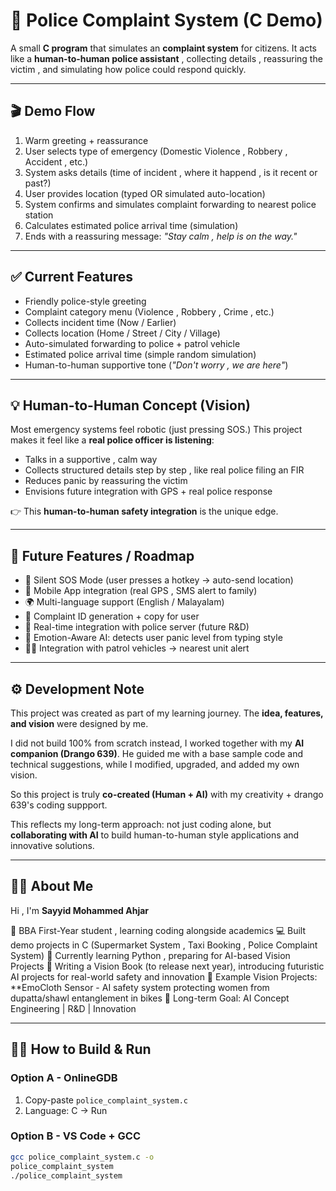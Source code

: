 # 🚨 Police Complaint System (C Demo)

A small **C program** that simulates an **complaint system** for citizens.
It acts like a **human-to-human police assistant** , collecting details , reassuring the victim , and simulating how police could respond quickly.

----

## 🎬 Demo Flow

1. Warm greeting + reassurance
2. User selects type of emergency (Domestic Violence , Robbery , Accident , etc.)
3. System asks details (time of incident , where it happend , is it recent or past?)
4. User provides location (typed OR simulated auto-location)
5. System confirms and simulates complaint forwarding to nearest police station
6. Calculates estimated police arrival time (simulation)
7. Ends with a reassuring message: *"Stay calm , help is on the way."*

----

## ✅ Current Features

- Friendly police-style greeting
- Complaint category menu (Violence , Robbery , Crime , etc.)
- Collects incident time (Now / Earlier)
- Collects location (Home / Street / City / Village)
- Auto-simulated forwarding to police + patrol vehicle
- Estimated police arrival time (simple random simulation)
- Human-to-human supportive tone (*"Don't worry , we are here"*)

----

## 💡 Human-to-Human Concept (Vision)

Most emergency systems feel robotic (just pressing SOS.)
This project makes it feel like a **real police officer is listening**:

- Talks in a supportive , calm way
- Collects structured details step by step , like real police filing an FIR
- Reduces panic by reassuring the victim
- Envisions future integration with GPS + real police response

👉 This **human-to-human safety integration** is the unique edge.

----

## 🚀 Future Features / Roadmap

- 🔔 Silent SOS Mode (user presses a hotkey -> auto-send location)
- 📱 Mobile App integration (real GPS , SMS alert to family)
- 🌍 Multi-language support (English / Malayalam)
- 🧾 Complaint ID generation + copy for user
- 📡 Real-time integration with police server (future R&D)
- 🧠 Emotion-Aware AI: detects user panic level from typing style
- 👮‍♂️ Integration with patrol vehicles -> nearest unit alert

----

## ⚙ Development Note

This project was created as part of my learning journey.
The **idea, features, and vision** were designed by me.

I did not build 100% from scratch instead, I worked together with my **AI companion (Drango 639)**.
He guided me with a base sample code and technical suggestions, while I modified, upgraded, and added my own vision.

So this project is truly **co-created (Human + AI)** with my creativity + drango 639's coding suppport.

This reflects my long-term approach: not just coding alone, but **collaborating with AI** to build human-to-human style applications and innovative
solutions.

----

## 👨‍💻 About Me

Hi , I'm **Sayyid Mohammed Ahjar**

📘 BBA First-Year student , learning coding alongside academics
💻 Built demo projects in C (Supermarket System , Taxi Booking , Police Complaint System)
🐍 Currently learning Python , preparing for AI-based Vision Projects
🚀 Writing a Vision Book (to release next year), introducing futuristic AI projects for real-world safety and innovation 
🔹 Example Vision Projects: **EmoCloth Sensor - AI safety system protecting women from dupatta/shawl entanglement in bikes
🎯 Long-term Goal: AI Concept Engineering | R&D | Innovation

----

## 👨‍💻 How to Build & Run

### Option A - OnlineGDB
1. Copy-paste `police_complaint_system.c`
2. Language: C -> Run

### Option B - VS Code + GCC
```bash
gcc police_complaint_system.c -o
police_complaint_system
./police_complaint_system
